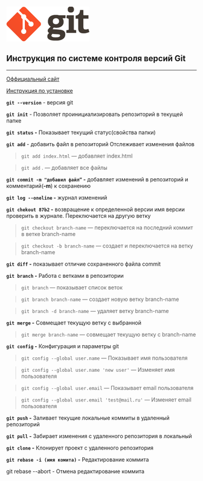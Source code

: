 ![alt text](/logo@2x.png)
## Инструкция по системе контроля версий Git
---
[Оффициальный сайт](https://git-scm.com/)

[Инструкция по установке](https://git-scm.com/book/ru/v2/%D0%92%D0%B2%D0%B5%D0%B4%D0%B5%D0%BD%D0%B8%D0%B5-%D0%A3%D1%81%D1%82%D0%B0%D0%BD%D0%BE%D0%B2%D0%BA%D0%B0-Git)

**`git --version`** - версия git

**`git init`** - Позволяет проинициализировать репозиторий в текущей папке

**`git status` -** Показывает текущий статус(свойства папки)

**`git add`** - добавить файл в репозиторий Отслеживает изменения файлов

> `git add index.html` — добавляет index.html

> `git add` . — добавляет все файлы

**`git commit -m "добавил файл”` -** добавляет изменений в репозиторий и комментарий(**-m**) к сохранению 

**`git log --oneline` -** журнал изменений

**`git chekout 87b2` -** возвращение к определенной версии имя версии проверить в журнале. Переключается на другую ветку

> `git checkout branch-name` — переключается на последний коммит в ветке branch-name

> `git checkout -b branch-name` — создает и переключается на ветку branch-name

**`git diff` -** показывает отличие сохраненного файла commit

**`git branch` -** Работа с ветками в репозитории

> `git branch` — показывает список веток
> 

> `git branch branch-name` — создает новую ветку branch-name

> `git branch -d branch-name` — удаляет ветку branch-name

**`git merge` -** Совмещает текущую ветку с выбранной

> `git merge branch-name` — совмещает текущую ветку с branch-name
> 

**`git config` -** Конфигурация и параметры git

> `git config --global user.name` — Показывает имя пользователя
> 

> `git config --global user.name 'new user'` — Изменяет имя пользователя
> 

> `git config --global user.email` — Показывает email пользователя
> 

> `git config --global user.email 'test@mail.ru'` — Изменяет email пользователя
> 

**`git push` -** Заливает текущие локальные коммиты в удаленный репозиторий

**`git pull` -** Забирает изменения с удаленного репозитория в локальный

**`git clone` -** Клонирует проект с удаленного репозитория

**`git rebase -i (имя комита)` -** Редактирование коммита

git rebase --abort - Отмена редактирование коммита